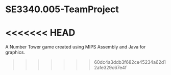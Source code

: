 # SE3340.005-TeamProject
<<<<<<< HEAD
=======
A Number Tower game created using MIPS Assembly and Java for graphics.
>>>>>>> 60dc4a3ddb3f682ce45234a62d12afe329c67e4f
